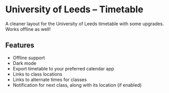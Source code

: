 # University of Leeds – Timetable

A cleaner layout for the University of Leeds timetable with some upgrades. Works offline as well!

## Features

- Offline support
- Dark mode
- Export timetable to your preferred calendar app
- Links to class locations
- Links to alternate times for classes
- Notification for next class, along with its location (if enabled)

